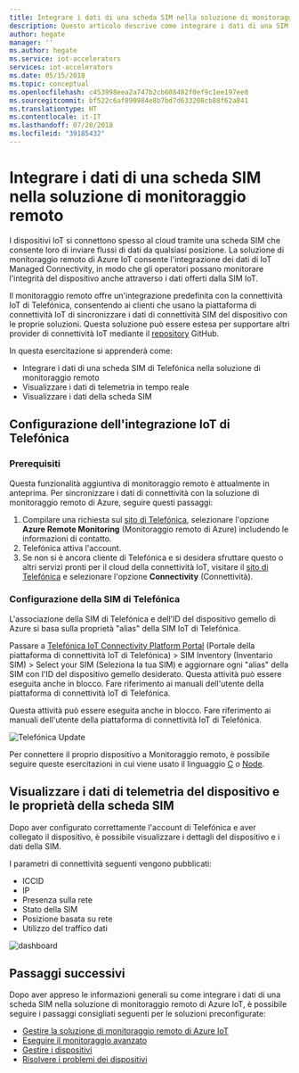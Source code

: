 ```yaml
---
title: Integrare i dati di una scheda SIM nella soluzione di monitoraggio remoto - Azure| Microsoft Docs
description: Questo articolo descrive come integrare i dati di una SIM di Telefónica nella soluzione di monitoraggio remoto.
author: hegate
manager: ''
ms.author: hegate
ms.service: iot-accelerators
services: iot-accelerators
ms.date: 05/15/2018
ms.topic: conceptual
ms.openlocfilehash: c453998eea2a747b2cb608482f0ef9c1ee197ee0
ms.sourcegitcommit: bf522c6af890984e8b7bd7d633208cb88f62a841
ms.translationtype: HT
ms.contentlocale: it-IT
ms.lasthandoff: 07/20/2018
ms.locfileid: "39185432"
---
```

# <a name="integrate-sim-data-in-the-remote-monitoring-solution"></a>Integrare i dati di una scheda SIM nella soluzione di monitoraggio remoto

I dispositivi IoT si connettono spesso al cloud tramite una scheda SIM che consente loro di inviare flussi di dati da qualsiasi posizione. La soluzione di monitoraggio remoto di Azure IoT consente l'integrazione dei dati di IoT Managed Connectivity, in modo che gli operatori possano monitorare l'integrità del dispositivo anche attraverso i dati offerti dalla SIM IoT.

Il monitoraggio remoto offre un'integrazione predefinita con la connettività IoT di Telefónica, consentendo ai clienti che usano la piattaforma di connettività IoT di sincronizzare i dati di connettività SIM del dispositivo con le proprie soluzioni. Questa soluzione può essere estesa per supportare altri provider di connettività IoT mediante il [repository](http://github.com/Azure/azure-iot-pcs-remote-monitoring-dotnet) GitHub.

In questa esercitazione si apprenderà come:

* Integrare i dati di una scheda SIM di Telefónica nella soluzione di monitoraggio remoto
* Visualizzare i dati di telemetria in tempo reale
* Visualizzare i dati della scheda SIM

## <a name="telefnica-iot-integration-setup"></a>Configurazione dell'integrazione IoT di Telefónica

### <a name="prerequisites"></a>Prerequisiti

Questa funzionalità aggiuntiva di monitoraggio remoto è attualmente in anteprima. Per sincronizzare i dati di connettività con la soluzione di monitoraggio remoto di Azure, seguire questi passaggi:

1. Compilare una richiesta sul [sito di Telefónica](https://iot.telefonica.com/contact), selezionare l'opzione **Azure Remote Monitoring** (Monitoraggio remoto di Azure) includendo le informazioni di contatto.
2. Telefónica attiva l'account.
3. Se non si è ancora cliente di Telefónica e si desidera sfruttare questo o altri servizi pronti per il cloud della connettività IoT, visitare il [sito di Telefónica](https://iot.telefonica.com/) e selezionare l'opzione **Connectivity** (Connettività).

### <a name="telefnica-sim-setup"></a>Configurazione della SIM di Telefónica
L'associazione della SIM di Telefónica e dell'ID del dispositivo gemello di Azure si basa sulla proprietà "alias" della SIM IoT di Telefónica. 

Passare a [Telefónica IoT Connectivity Platform Portal](https://m2m-movistar-es.telefonica.com/) (Portale della piattaforma di connettività IoT di Telefónica) > SIM Inventory (Inventario SIM) > Select your SIM (Seleziona la tua SIM) e aggiornare ogni "alias" della SIM con l'ID del dispositivo gemello desiderato. Questa attività può essere eseguita anche in blocco. Fare riferimento ai manuali dell'utente della piattaforma di connettività IoT di Telefónica.

Questa attività può essere eseguita anche in blocco. Fare riferimento ai manuali dell'utente della piattaforma di connettività IoT di Telefónica.

![Telefónica Update](./media/iot-accelerators-remote-monitoring-telefonica-sim/telefonica_site.png)

Per connettere il proprio dispositivo a Monitoraggio remoto, è possibile seguire queste esercitazioni in cui viene usato il linguaggio [C](iot-accelerators-connecting-devices-linux.md) o [Node](iot-accelerators-connecting-devices-node.md). 

## <a name="view-device-telemetry-and-sim-properties"></a>Visualizzare i dati di telemetria del dispositivo e le proprietà della scheda SIM

Dopo aver configurato correttamente l'account di Telefónica e aver collegato il dispositivo, è possibile visualizzare i dettagli del dispositivo e i dati della SIM.

I parametri di connettività seguenti vengono pubblicati:

* ICCID
* IP
* Presenza sulla rete
* Stato della SIM
* Posizione basata su rete
* Utilizzo del traffico dati

![dashboard](./media/iot-accelerators-remote-monitoring-telefonica-sim/dashboard.png)

## <a name="next-steps"></a>Passaggi successivi

Dopo aver appreso le informazioni generali su come integrare i dati di una scheda SIM nella soluzione di monitoraggio remoto di Azure IoT, è possibile seguire i passaggi consigliati seguenti per le soluzioni preconfigurate:

* [Gestire la soluzione di monitoraggio remoto di Azure IoT](quickstart-remote-monitoring-deploy.md)
* [Eseguire il monitoraggio avanzato](iot-accelerators-remote-monitoring-monitor.md)
* [Gestire i dispositivi](iot-accelerators-remote-monitoring-manage.md)
* [Risolvere i problemi dei dispositivi](iot-accelerators-remote-monitoring-maintain.md)

